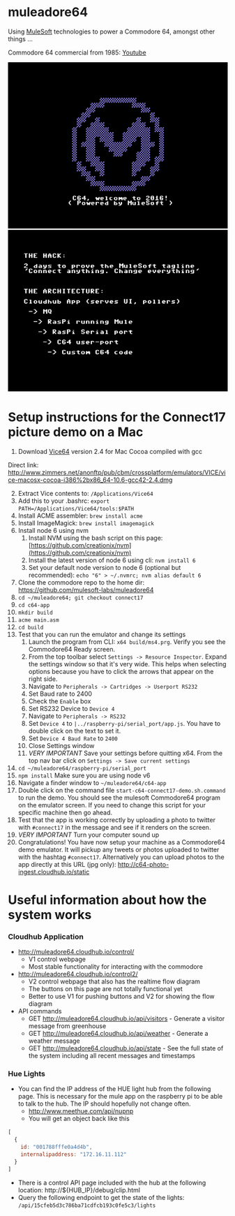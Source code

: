 # muleadore64

Using [MuleSoft](https://www.mulesoft.com/) technologies to power a Commodore 64, amongst other things ...

Commodore 64 commercial from 1985: [Youtube](https://www.youtube.com/watch?v=ocn806kzQAc)

![Logo](/assets/logo-c64-rendered.png?raw=true)
![The hack](/assets/the-hack.png?raw=true)

# Setup instructions for the Connect17 picture demo on a Mac

1. Download [Vice64](http://vice-emu.sourceforge.net/) version 2.4 for Mac Cocoa compiled with gcc

Direct link: http://www.zimmers.net/anonftp/pub/cbm/crossplatform/emulators/VICE/vice-macosx-cocoa-i386%2bx86_64-10.6-gcc42-2.4.dmg

2. Extract Vice contents to: `/Applications/Vice64`
3. Add this to your .bashrc: `export PATH=/Applications/Vice64/tools:$PATH`
4. Install ACME assembler: `brew install acme`
5. Install ImageMagick: `brew install imagemagick`
6. Install node 6 using nvm
    1. Install NVM using the bash script on this page: [https://github.com/creationix/nvm](https://github.com/creationix/nvm)
    2. Install the latest version of node 6 using cli: `nvm install 6`
    3. Set your default node version to node 6 (optional but recommended): `echo "6" > ~/.nvmrc; nvm alias default 6`
7. Clone the commodore repo to the home dir: https://github.com/mulesoft-labs/muleadore64
8. `cd ~/muleadore64; git checkout connect17`
9. `cd c64-app`
10. `mkdir build`
11. `acme main.asm`
12. `cd build`
13. Test that you can run the emulator and change its settings
    1. Launch the program from CLI: `x64 build/ms4.prg`.  Verify you see the Commodore64 Ready screen.
    2. From the top toolbar select `Settings -> Resource Inspector`.  Expand the settings window so that it's very wide.  This helps when selecting options because you have to click the arrows that appear on the right side.
    3. Navigate to `Peripherals -> Cartridges -> Userport RS232`
    4. Set Baud rate to 2400
    5. Check the `Enable` box
    6. Set RS232 Device to `Device 4`
    7. Navigate to `Peripherals -> RS232`
    8. Set `Device 4` to `|../raspberry-pi/serial_port/app.js`.  You have to double click on the text to set it.
    9. Set `Device 4 Baud Rate` to `2400`
    10. Close Settings window
    11. *VERY IMPORTANT* Save your settings before quitting x64.  From the top nav bar click on `Settings -> Save current settings`
14. `cd ~/muleadore64/raspberry-pi/serial_port`
15. `npm install` Make sure you are using node v6
16. Navigate a finder window to `~/muleadore64/c64-app`
17. Double click on the command file `start-c64-connect17-demo.sh.command` to run the demo.  You should see the mulesoft Commodore64 program on the emulator screen.  If you need to change this script for your specific machine then go ahead.
18. Test that the app is working correctly by uploading a photo to twitter with `#connect17` in the message and see if it renders on the screen.
19. *VERY IMPORTANT* Turn your computer sound up
20. Congratulations!  You have now setup your machine as a Commodore64 demo emulator.  It will pickup any tweets or photos uploaded to twitter with the hashtag `#connect17`.  Alternatively you can upload photos to the app directly at this URL (jpg only): http://c64-photo-ingest.cloudhub.io/static

# Useful information about how the system works

### Cloudhub Application

* http://muleadore64.cloudhub.io/control/
  * V1 control webpage
  * Most stable functionality for interacting with the commodore
* http://muleadore64.cloudhub.io/control2/
  * V2 control webpage that also has the realtime flow diagram
  * The buttons on this page are not totally functional yet
  * Better to use V1 for pushing buttons and V2 for showing the flow diagram
* API commands
  * GET http://muleadore64.cloudhub.io/api/visitors - Generate a visitor message from greenhouse
  * GET http://muleadore64.cloudhub.io/api/weather - Generate a weather message
  * GET http://muleadore64.cloudhub.io/api/state - See the full state of the system including all recent messages and timestamps

### Hue Lights
* You can find the IP address of the HUE light hub from the following page.  This is necessary for the mule app on the raspberry pi to be able to talk to the hub.  The IP should hopefully not change often.
  * http://www.meethue.com/api/nupnp
  * You will get an object back like this

```javascript
[
  {
    id: "001788fffe0a4d4b",
    internalipaddress: "172.16.11.112"
  }
]
```

* There is a control API page included with the hub at the following location: http://${HUB_IP}/debug/clip.html
* Query the following endpoint to get the state of the lights: `/api/15cfeb5d3c786ba71cdfcb193c0fe5c3/lights`


